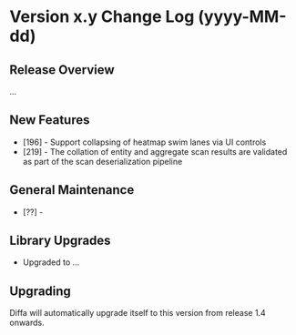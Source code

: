 # Version x.y Change Log (yyyy-MM-dd)

## Release Overview

...

## New Features

* [196] - Support collapsing of heatmap swim lanes via UI controls
* [219] - The collation of entity and aggregate scan results are validated as part of the scan deserialization pipeline 

## General Maintenance

* [??] -

## Library Upgrades

* Upgraded to ...

## Upgrading

Diffa will automatically upgrade itself to this version from release 1.4 onwards.
